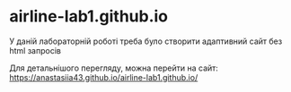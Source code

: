 ﻿# airline-lab1.github.io


У даній лабораторній роботі треба було створити адаптивний сайт без html запросів


Для детальнішого перегляду, можна перейти на сайт:
https://anastasiia43.github.io/airline-lab1.github.io/
